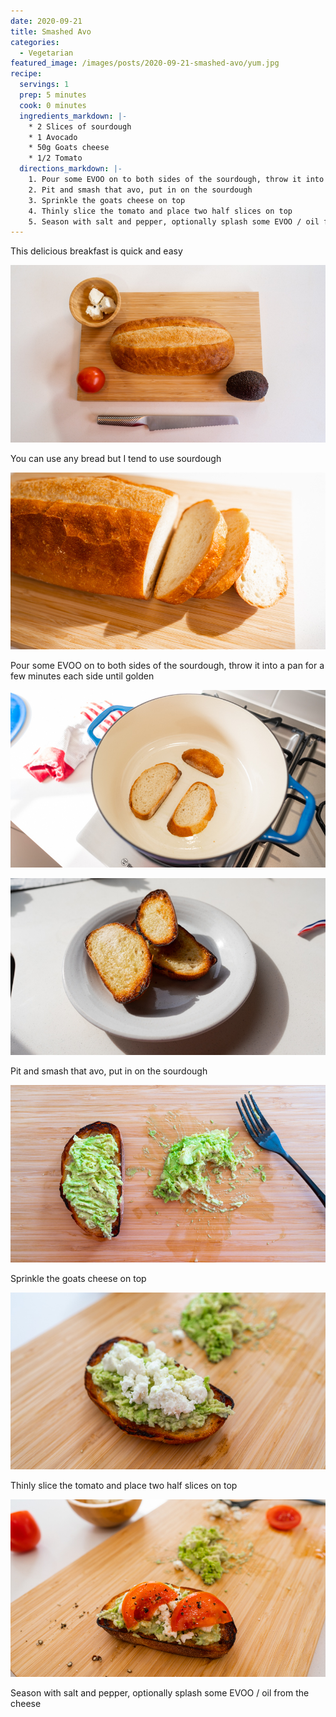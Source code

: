```yaml
---
date: 2020-09-21
title: Smashed Avo
categories:
  - Vegetarian
featured_image: /images/posts/2020-09-21-smashed-avo/yum.jpg
recipe:
  servings: 1
  prep: 5 minutes
  cook: 0 minutes
  ingredients_markdown: |-
    * 2 Slices of sourdough
    * 1 Avocado
    * 50g Goats cheese
    * 1/2 Tomato
  directions_markdown: |-
    1. Pour some EVOO on to both sides of the sourdough, throw it into a pan for a few minutes each side until golden
    2. Pit and smash that avo, put in on the sourdough
    3. Sprinkle the goats cheese on top
    4. Thinly slice the tomato and place two half slices on top
    5. Season with salt and pepper, optionally splash some EVOO / oil from the cheese
---
```


This delicious breakfast is quick and easy

![Hero](/images/posts/2020-09-21-smashed-avo/hero.jpg)

You can use any bread but I tend to use sourdough

![Hero](/images/posts/2020-09-21-smashed-avo/bread.jpg)

Pour some EVOO on to both sides of the sourdough, throw it into a pan for a few minutes each side until golden

![Hero](/images/posts/2020-09-21-smashed-avo/toast.jpg)

![Hero](/images/posts/2020-09-21-smashed-avo/toasted.jpg)

Pit and smash that avo, put in on the sourdough

![Hero](/images/posts/2020-09-21-smashed-avo/smashed.jpg)

Sprinkle the goats cheese on top

![Hero](/images/posts/2020-09-21-smashed-avo/cheese.jpg)

Thinly slice the tomato and place two half slices on top

![Hero](/images/posts/2020-09-21-smashed-avo/yum.jpg)

Season with salt and pepper, optionally splash some EVOO / oil from the cheese
